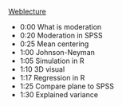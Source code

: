 [Weblecture](https://webcolleges.uva.nl/Mediasite/Play/b6a75f34622f44aa8438e68afd191ceb1d)

* 0:00 What is moderation
* 0:20 Moderation in SPSS
* 0:25 Mean centering
* 1:00 Johnson-Neyman
* 1:05 Simulation in R
* 1:10 3D visual
* 1:17 Regression in R
* 1:25 Compare plane to SPSS
* 1:30 Explained variance